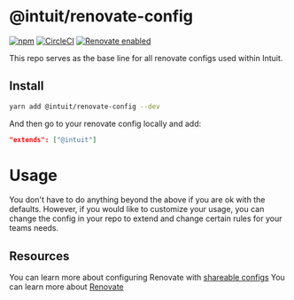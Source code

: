 # @intuit/renovate-config

[![npm](https://img.shields.io/npm/v/@intuit/renovate-config.svg)](https://www.npmjs.com/package/@intuit/renovate-config)
[![CircleCI](https://circleci.com/gh/intuit/renovate-config/tree/master.svg?style=shield)](https://circleci.com/gh/intuit/renovate-config/tree/master)
[![Renovate enabled](https://img.shields.io/badge/renovate-enabled-brightgreen.svg)](https://renovatebot.com/)

This repo serves as the base line for all renovate configs used within Intuit.

## Install

```bash
yarn add @intuit/renovate-config --dev
```

And then go to your renovate config locally and add:

```json
"extends": ["@intuit"]
```

# Usage

You don't have to do anything beyond the above if you are ok with the defaults. However, if you would like to customize your usage, you can change the config in your repo to extend and change certain rules for your teams needs.

## Resources

You can learn more about configuring Renovate with [shareable configs](https://renovatebot.com/docs/config-presets/)
You can learn more about [Renovate](http://renovatebot.com)
